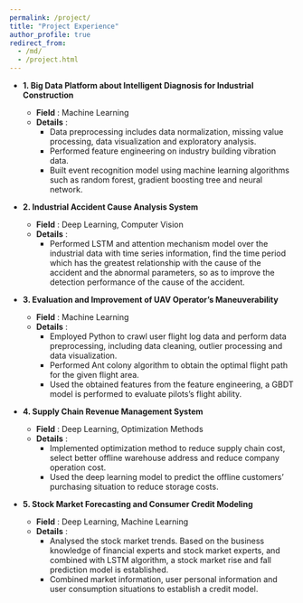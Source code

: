 ```yaml
---
permalink: /project/
title: "Project Experience"
author_profile: true
redirect_from: 
  - /md/
  - /project.html
---
```


* **1. Big Data Platform about Intelligent Diagnosis for Industrial Construction**  
  * **Field** : Machine Learning
  * **Details** : 
    * Data preprocessing includes data normalization, missing value processing, data visualization and exploratory analysis.
    * Performed feature engineering on industry building vibration data. 
    * Built event recognition model using machine learning algorithms such as random forest, gradient boosting tree and neural network.

* **2. Industrial Accident Cause Analysis System**  
  * **Field** : Deep Learning, Computer Vision
  * **Details** : 
    * Performed LSTM and attention mechanism model over the industrial data with time series information, find the time period which has the greatest relationship with the cause of the accident and the abnormal parameters, so as to improve the detection performance of the cause of the accident.

* **3. Evaluation and Improvement of UAV Operator’s Maneuverability**  
  * **Field** : Machine Learning
  * **Details** : 
    * Employed Python to crawl user flight log data and perform data preprocessing, including data cleaning, outlier processing and data visualization. 
    * Performed Ant colony algorithm to obtain the optimal flight path for the given flight area. 
    * Used the obtained features from the feature engineering, a GBDT model is performed to evaluate pilots’s flight ability.

* **4. Supply Chain Revenue Management System**  
  * **Field** : Deep Learning, Optimization Methods
  * **Details** : 
    * Implemented optimization method to reduce supply chain cost, select better offline warehouse address and reduce company operation cost. 
    * Used the deep learning model to predict the offline customers’ purchasing situation to reduce storage costs.

* **5. Stock Market Forecasting and Consumer Credit Modeling**  
  * **Field** : Deep Learning, Machine Learning
  * **Details** : 
    * Analysed the stock market trends. Based on the business knowledge of financial experts and stock market experts, and combined with LSTM algorithm, a stock market rise and fall prediction model is established. 
    * Combined market information, user personal information and user consumption situations to establish a credit model.
